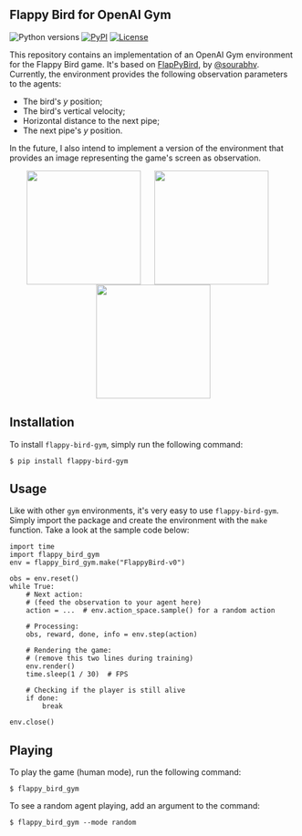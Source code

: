 ## Flappy Bird for OpenAI Gym

![Python versions](https://img.shields.io/pypi/pyversions/flappy-bird-gym)
[![PyPI](https://img.shields.io/pypi/v/flappy-bird-gym)](https://pypi.org/project/flappy-bird-gym/)
[![License](https://img.shields.io/github/license/Talendar/flappy-bird-gym)](https://github.com/Talendar/flappy-bird-gym/blob/master/LICENSE)

This repository contains an implementation of an OpenAI Gym environment for the Flappy Bird
game. It's based on [FlapPyBird](https://github.com/sourabhv/FlapPyBird), by
[@sourabhv](https://github.com/sourabhv). Currently, the environment provides the following
observation parameters to the agents: 

* The bird's *y* position;
* The bird's vertical velocity;
* Horizontal distance to the next pipe;
* The next pipe's *y* position.

In the future, I also intend to implement a version of the environment that provides an
image representing the game's screen as observation.

<p align="center">
  <img align="center" 
       src="https://github.com/Talendar/flappy-bird-gym/blob/main/imgs/yellow_bird_playing.gif?raw=true" 
       width="200"/>
  &nbsp;&nbsp;&nbsp;&nbsp;
  <img align="center" 
       src="https://github.com/Talendar/flappy-bird-gym/blob/main/imgs/red_bird_start_screen.gif?raw=true" 
       width="200"/>
  &nbsp;&nbsp;&nbsp;&nbsp;
  <img align="center" 
       src="https://github.com/Talendar/flappy-bird-gym/blob/main/imgs/blue_bird_playing.gif?raw=true" 
       width="200"/>
</p>

## Installation

To install `flappy-bird-gym`, simply run the following command:

    $ pip install flappy-bird-gym
    
## Usage

Like with other `gym` environments, it's very easy to use `flappy-bird-gym`. Simply import the
package and create the environment with the `make` function. Take a look at the sample code
below:

```
import time
import flappy_bird_gym
env = flappy_bird_gym.make("FlappyBird-v0")

obs = env.reset()
while True:
    # Next action:
    # (feed the observation to your agent here)
    action = ...  # env.action_space.sample() for a random action

    # Processing:
    obs, reward, done, info = env.step(action)
    
    # Rendering the game:
    # (remove this two lines during training)
    env.render()
    time.sleep(1 / 30)  # FPS
    
    # Checking if the player is still alive
    if done:
        break

env.close()
```

## Playing

To play the game (human mode), run the following command:

    $ flappy_bird_gym
    
To see a random agent playing, add an argument to the command:

    $ flappy_bird_gym --mode random
